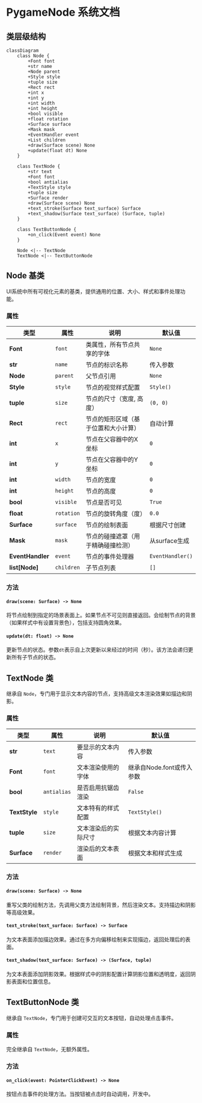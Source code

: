 # PygameNode 系统文档

## 类层级结构

```mermaid
classDiagram
    class Node {
        +Font font
        +str name
        +Node parent
        +Style style
        +tuple size
        +Rect rect
        +int x
        +int y
        +int width
        +int height
        +bool visible
        +float rotation
        +Surface surface
        +Mask mask
        +EventHandler event
        +List children
        +draw(Surface scene) None
        +update(float dt) None
    }
    
    class TextNode {
        +str text
        +Font font
        +bool antialias
        +TextStyle style
        +tuple size
        +Surface render
        +draw(Surface scene) None
        +text_stroke(Surface text_surface) Surface
        +text_shadow(Surface text_surface) (Surface, tuple)
    }
    
    class TextButtonNode {
        +on_click(Event event) None
    }
    
    Node <|-- TextNode
    TextNode <|-- TextButtonNode
```

## Node 基类
UI系统中所有可视化元素的基类，提供通用的位置、大小、样式和事件处理功能。

### 属性

| 类型               | 属性         | 说明                 | 默认值              |
|------------------|------------|--------------------|------------------|
| **Font**         | `font`     | 类属性，所有节点共享的字体      | `None`           |
| **str**          | `name`     | 节点的标识名称            | 传入参数             |
| **Node**         | `parent`   | 父节点引用              | `None`           |
| **Style**        | `style`    | 节点的视觉样式配置          | `Style()`        |
| **tuple**        | `size`     | 节点的尺寸（宽度, 高度）      | `(0, 0)`         |
| **Rect**         | `rect`     | 节点的矩形区域（基于位置和大小计算） | 自动计算             |
| **int**          | `x`        | 节点在父容器中的X坐标        | `0`              |
| **int**          | `y`        | 节点在父容器中的Y坐标        | `0`              |
| **int**          | `width`    | 节点的宽度              | `0`              |
| **int**          | `height`   | 节点的高度              | `0`              |
| **bool**         | `visible`  | 节点是否可见             | `True`           |
| **float**        | `rotation` | 节点的旋转角度（度）         | `0.0`            |
| **Surface**      | `surface`  | 节点的绘制表面            | 根据尺寸创建           |
| **Mask**         | `mask`     | 节点的碰撞遮罩（用于精确碰撞检测）  | 从surface生成       |
| **EventHandler** | `event`    | 节点的事件处理器           | `EventHandler()` |
| **list[Node]**   | `children` | 子节点列表              | `[]`             |

### 方法

#### `draw(scene: Surface) -> None`
将节点绘制到指定的场景表面上。如果节点不可见则直接返回。会绘制节点的背景（如果样式中有设置背景色），包括支持圆角效果。

#### `update(dt: float) -> None`
更新节点的状态。参数`dt`表示自上次更新以来经过的时间（秒）。该方法会递归更新所有子节点的状态。

## TextNode 类
继承自 `Node`，专门用于显示文本内容的节点，支持高级文本渲染效果如描边和阴影。

### 属性

| 类型 | 属性 | 说明 | 默认值 |
|------|------|------|--------|
| **str** | `text` | 要显示的文本内容 | 传入参数 |
| **Font** | `font` | 文本渲染使用的字体 | 继承自Node.font或传入参数 |
| **bool** | `antialias` | 是否启用抗锯齿渲染 | `False` |
| **TextStyle** | `style` | 文本特有的样式配置 | `TextStyle()` |
| **tuple** | `size` | 文本渲染后的实际尺寸 | 根据文本内容计算 |
| **Surface** | `render` | 渲染后的文本表面 | 根据文本和样式生成 |

### 方法

#### `draw(scene: Surface) -> None`
重写父类的绘制方法，先调用父类方法绘制背景，然后渲染文本。支持描边和阴影等高级效果。

#### `text_stroke(text_surface: Surface) -> Surface`
为文本表面添加描边效果。通过在多方向偏移绘制来实现描边，返回处理后的表面。

#### `text_shadow(text_surface: Surface) -> (Surface, tuple)`
为文本表面添加阴影效果。根据样式中的阴影配置计算阴影位置和透明度，返回阴影表面和位置信息。

## TextButtonNode 类
继承自 `TextNode`，专门用于创建可交互的文本按钮，自动处理点击事件。

### 属性
完全继承自 `TextNode`，无额外属性。

### 方法

#### `on_click(event: PointerClickEvent) -> None`
按钮点击事件的处理方法。当按钮被点击时自动调用，开发中。

